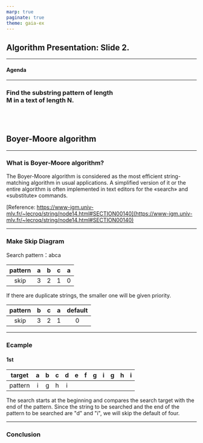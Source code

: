 ```yaml
---
marp: true
paginate: true
theme: gaia-ex
---
```



Algorithm Presentation: Slide 2.
---

---

#### Agenda


---

### Find the substring pattern of length <br> M in a text of length N.

<br><br>

## Boyer-Moore algorithm

---

### What is Boyer-Moore algorithm?

The Boyer-Moore algorithm is considered as the most efficient string-matching algorithm in usual applications. A simplified version of it or the entire algorithm is often implemented in text editors for the «search» and «substitute» commands.

[Reference: https://www-igm.univ-mlv.fr/~lecroq/string/node14.html#SECTION00140](https://www-igm.univ-mlv.fr/~lecroq/string/node14.html#SECTION00140)

---

### Make Skip Diagram

Search pattern：abca

|pattern|a|b|c|a|
|:-:|:-:|:-:|:-:|:-:|
|skip|3|2|1|0|

If there are duplicate strings, the smaller one will be given priority.

|pattern|b|c|a|default|
|:-:|:-:|:-:|:-:|:-:|
|skip|3|2|1|0|

---

### Ecample

#### 1st

|target|a|b|c|d|e|f|g|i|g|h|i|
|:-:|:-:|:-:|:-:|:-:|:-:|:-:|:-:|:-:|:-:|:-:|:-:|
|pattern|i|g|h|i||||||||

The search starts at the beginning and compares the search target with the end of the pattern.
Since the string to be searched and the end of the pattern to be searched are "d" and "i", we will skip the default of four.

---

### Conclusion